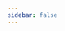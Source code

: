 ```yaml
---
sidebar: false
---
```


<template>
  <form name="banAppeal" method="POST" data-netlify-recaptcha="true" data-netlify="true">
  <p>
    <label>User name or ID: <input type="text" name="user" placeholder="SantaClaus#1337" maxlength="40"/></label>
  </p>
  <p>
    <label>Reason why you were banned: <textArea type="text" name="banReason" maxlength="150"/></label>
  </p>
  <p>
    <label>Why should you unbanned and what will you do differently: <textArea type="text" name="appealField" maxlength="150"/></label>
  </p>
  <div data-netlify-recaptcha="true"></div>
  <p>
    <button type="submit">Send</button>
  </p>
</form>
</template>


